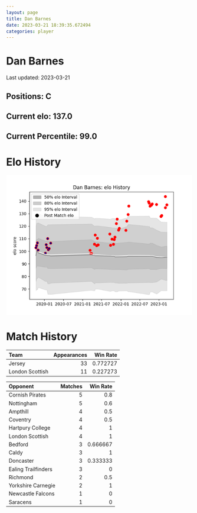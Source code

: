 ```yaml
---  
layout: page  
title: Dan Barnes  
date: 2023-03-21 18:39:35.672494  
categories: player  
---
```

# Dan Barnes


Last updated: 2023-03-21
## Positions: C

## Current elo: 137.0

## Current Percentile: 99.0

# Elo History


![elo history](history_DanBarnes.png)
# Match History


| Team            |   Appearances |   Win Rate |
|:----------------|--------------:|-----------:|
| Jersey          |            33 |   0.772727 |
| London Scottish |            11 |   0.227273 |

| Opponent            |   Matches |   Win Rate |
|:--------------------|----------:|-----------:|
| Cornish Pirates     |         5 |   0.8      |
| Nottingham          |         5 |   0.6      |
| Ampthill            |         4 |   0.5      |
| Coventry            |         4 |   0.5      |
| Hartpury College    |         4 |   1        |
| London Scottish     |         4 |   1        |
| Bedford             |         3 |   0.666667 |
| Caldy               |         3 |   1        |
| Doncaster           |         3 |   0.333333 |
| Ealing Trailfinders |         3 |   0        |
| Richmond            |         2 |   0.5      |
| Yorkshire Carnegie  |         2 |   1        |
| Newcastle Falcons   |         1 |   0        |
| Saracens            |         1 |   0        |
